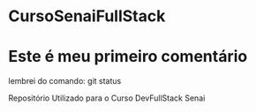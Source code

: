 # CursoSenaiFullStack
# Este é meu primeiro comentário
lembrei do comando: git status

Repositório Utilizado para o Curso DevFullStack Senai
